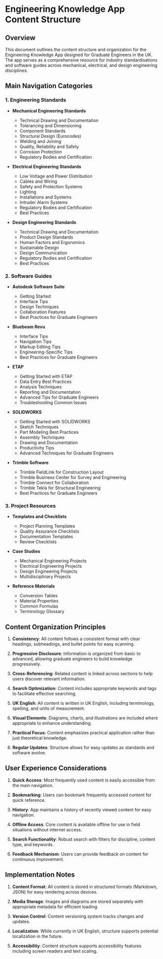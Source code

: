 # Engineering Knowledge App Content Structure

## Overview
This document outlines the content structure and organization for the Engineering Knowledge App designed for Graduate Engineers in the UK. The app serves as a comprehensive resource for industry standardisations and software guides across mechanical, electrical, and design engineering disciplines.

## Main Navigation Categories

### 1. Engineering Standards
- **Mechanical Engineering Standards**
  - Technical Drawing and Documentation
  - Tolerancing and Dimensioning
  - Component Standards
  - Structural Design (Eurocodes)
  - Welding and Joining
  - Quality, Reliability and Safety
  - Corrosion Protection
  - Regulatory Bodies and Certification

- **Electrical Engineering Standards**
  - Low Voltage and Power Distribution
  - Cables and Wiring
  - Safety and Protection Systems
  - Lighting
  - Installations and Systems
  - Intruder Alarm Systems
  - Regulatory Bodies and Certification
  - Best Practices

- **Design Engineering Standards**
  - Technical Drawing and Documentation
  - Product Design Standards
  - Human Factors and Ergonomics
  - Sustainable Design
  - Design Communication
  - Regulatory Bodies and Certification
  - Best Practices

### 2. Software Guides

- **Autodesk Software Suite**
  - Getting Started
  - Interface Tips
  - Design Techniques
  - Collaboration Features
  - Best Practices for Graduate Engineers

- **Bluebeam Revu**
  - Interface Tips
  - Navigation Tips
  - Markup Editing Tips
  - Engineering-Specific Tips
  - Best Practices for Graduate Engineers

- **ETAP**
  - Getting Started with ETAP
  - Data Entry Best Practices
  - Analysis Techniques
  - Reporting and Documentation
  - Advanced Tips for Graduate Engineers
  - Troubleshooting Common Issues

- **SOLIDWORKS**
  - Getting Started with SOLIDWORKS
  - Sketch Techniques
  - Part Modeling Best Practices
  - Assembly Techniques
  - Drawing and Documentation
  - Productivity Tips
  - Advanced Techniques for Graduate Engineers

- **Trimble Software**
  - Trimble FieldLink for Construction Layout
  - Trimble Business Center for Survey and Engineering
  - Trimble Connect for Collaboration
  - Trimble Tekla for Structural Engineering
  - Best Practices for Graduate Engineers

### 3. Project Resources

- **Templates and Checklists**
  - Project Planning Templates
  - Quality Assurance Checklists
  - Documentation Templates
  - Review Checklists

- **Case Studies**
  - Mechanical Engineering Projects
  - Electrical Engineering Projects
  - Design Engineering Projects
  - Multidisciplinary Projects

- **Reference Materials**
  - Conversion Tables
  - Material Properties
  - Common Formulas
  - Terminology Glossary

## Content Organization Principles

1. **Consistency**: All content follows a consistent format with clear headings, subheadings, and bullet points for easy scanning.

2. **Progressive Disclosure**: Information is organized from basic to advanced, allowing graduate engineers to build knowledge progressively.

3. **Cross-Referencing**: Related content is linked across sections to help users discover relevant information.

4. **Search Optimization**: Content includes appropriate keywords and tags to facilitate effective searching.

5. **UK English**: All content is written in UK English, including terminology, spelling, and units of measurement.

6. **Visual Elements**: Diagrams, charts, and illustrations are included where appropriate to enhance understanding.

7. **Practical Focus**: Content emphasizes practical application rather than just theoretical knowledge.

8. **Regular Updates**: Structure allows for easy updates as standards and software evolve.

## User Experience Considerations

1. **Quick Access**: Most frequently used content is easily accessible from the main navigation.

2. **Bookmarking**: Users can bookmark frequently accessed content for quick reference.

3. **History**: App maintains a history of recently viewed content for easy navigation.

4. **Offline Access**: Core content is available offline for use in field situations without internet access.

5. **Search Functionality**: Robust search with filters for discipline, content type, and keywords.

6. **Feedback Mechanism**: Users can provide feedback on content for continuous improvement.

## Implementation Notes

1. **Content Format**: All content is stored in structured formats (Markdown, JSON) for easy rendering across devices.

2. **Media Storage**: Images and diagrams are stored separately with appropriate metadata for efficient loading.

3. **Version Control**: Content versioning system tracks changes and updates.

4. **Localization**: While currently in UK English, structure supports potential localization in the future.

5. **Accessibility**: Content structure supports accessibility features including screen readers and text scaling.
